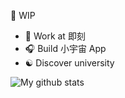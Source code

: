 🚧 WIP

- 🔭 Work at 即刻
- 🎧 Build 小宇宙 App
- ☯️  Discover university

![My github stats](https://github-readme-stats.vercel.app/api?username=sorosliu1029&show_icons=true&count_private=true&theme=dracula)
